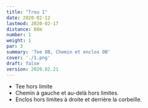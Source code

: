 ```yaml
---
title: "Trou 1"
date: 2020-02-12
lastmod: 2020-02-17
distance: 80m
number: 1
weight: 1
par: 3
summary: 'Tee OB, Chemin et enclos OB'
cover: './1.png'
draft: false
version: 2020.02.21
---
```


- Tee hors limite
- Chemin à gauche et au-delà hors limites.
- Enclos hors limites à droite et derrière la corbeille.